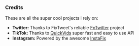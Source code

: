 ### Credits
These are all the super cool projects I rely on:
-   **Twitter:** Thanks to FixTweet's reliable [FxTwitter](https://github.com/FixTweet/FxTwitter) project
-   **TikTok:** Thanks to [QuickVids](https://quickvids.app/) super fast and easy to use API
-   **Instagram:** Powered by the awesome [InstaFix](https://github.com/Wikidepia/InstaFix)

